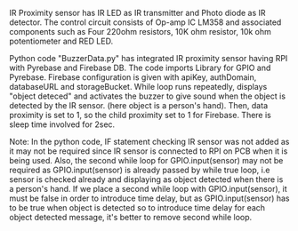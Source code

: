 IR Proximity sensor has IR LED as IR transmitter and Photo diode as IR detector. 
The control circuit consists of Op-amp IC LM358 and associated components such as Four 220ohm resistors, 10K ohm resistor, 10k ohm potentiometer and RED LED.

Python code "BuzzerData.py" has integrated IR proximity sensor having RPI with Pyrebase and Firebase DB. 
The code imports Library for GPIO and Pyrebase. Firebase configuration is given with apiKey, authDomain, databaseURL and storageBucket. 
While loop runs repeatedly, displays "object deteced" and activates the buzzer to give sound when the object is detected by the IR sensor. (here object is a person's hand). 
Then, data proximity is set to 1, so the child proximity set to 1 for Firebase. There is sleep time involved for 2sec.

Note: In the python code, IF statement checking IR sensor was not added as it may not be required since IR sensor is connected to RPI on PCB when it is being used. 
Also, the second while loop for GPIO.input(sensor) may not be required as GPIO.input(sensor) is already passed by while true loop, 
i.e sensor is checked already and displaying as object detected when there is a person's hand. 
If we place a second while loop with GPIO.input(sensor), it must be false in order to introduce time delay, 
but as GPIO.input(sensor) has to be true when object is detected so to introduce time delay for each object detected message, it's better to remove second while loop. 


